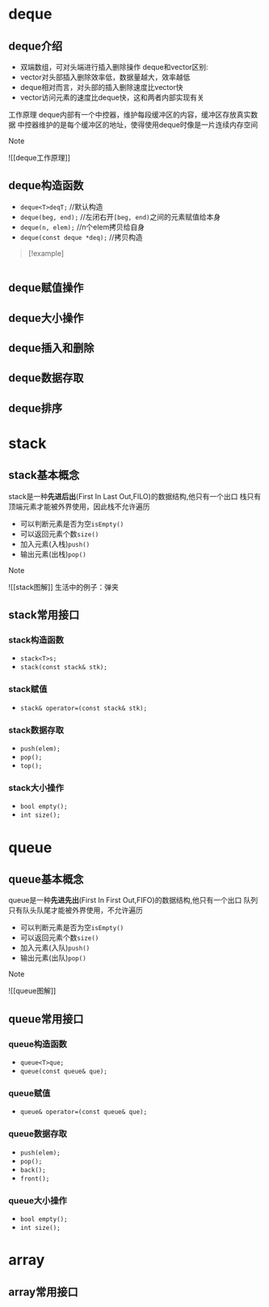 # deque
## deque介绍
- 双端数组，可对头端进行插入删除操作
deque和vector区别:
- vector对头部插入删除效率低，数据量越大，效率越低
- deque相对而言，对头部的插入删除速度比vector快
- vector访问元素的速度比deque快，这和两者内部实现有关

工作原理
deque内部有一个中控器，维护每段缓冲区的内容，缓冲区存放真实数据
中控器维护的是每个缓冲区的地址，使得使用deque时像是一片连续内存空间
> [!note] 
> ![[deque工作原理]]

## deque构造函数
- `deque<T>deqT;` //默认构造
- `deque(beg, end);` //左闭右开`[beg, end)`之间的元素赋值给本身
- `deque(n, elem);` //n个elem拷贝给自身
- `deque(const deque *deq);` //拷贝构造
> [!example] 
```cpp

```

## deque赋值操作

## deque大小操作

## deque插入和删除

## deque数据存取

## deque排序

# stack
## stack基本概念
stack是一种**先进后出**(First In Last Out,FILO)的数据结构,他只有一个出口
栈只有顶端元素才能被外界使用，因此栈不允许遍历
- 可以判断元素是否为空`isEmpty()`
- 可以返回元素个数`size()`
- 加入元素(入栈)`push()` 
- 输出元素(出栈)`pop()`
> [!note] 
> ![[stack图解]]
生活中的例子：弹夹

## stack常用接口
### stack构造函数
- `stack<T>s;`
- `stack(const stack& stk);`
### stack赋值
- `stack& operator=(const stack& stk);`
### stack数据存取
- `push(elem);`
- `pop();`
- `top();`
### stack大小操作
- `bool empty();`
- `int size();`

# queue
## queue基本概念
queue是一种**先进先出**(First In First Out,FIFO)的数据结构,他只有一个出口
队列只有队头队尾才能被外界使用，不允许遍历
- 可以判断元素是否为空`isEmpty()`
- 可以返回元素个数`size()`
- 加入元素(入队)`push()`
- 输出元素(出队)`pop()`
> [!note] 
> ![[queue图解]]

## queue常用接口
### queue构造函数
- `queue<T>que;`
- `queue(const queue& que);`
### queue赋值
- `queue& operator=(const queue& que);`
### queue数据存取
- `push(elem);`
- `pop();`
- `back();`
- `front();`
### queue大小操作
- `bool empty();`
- `int size();`

# array

## array常用接口
